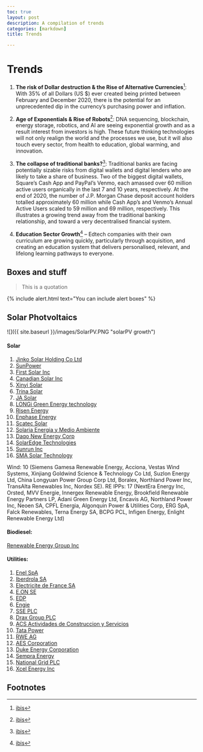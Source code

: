```yaml
---
toc: true
layout: post
description: A compilation of trends
categories: [markdown]
title: Trends 

---
```


# Trends


1. **The risk of Dollar destruction & the Rise of Alternative Currencies**[^1]: With 35% of all Dollars (US $) ever created being printed between February and December 2020, there is the potential for an unprecedented dip in the currency’s purchasing power and inflation.

2. **Age of Exponentials & Rise of Robots**[^1]: DNA sequencing, blockchain, energy storage, robotics, and AI are seeing exponential growth and as a result interest from investors is high. These future thinking technologies will not only realign the world and the processes we use, but it will also touch every sector, from health to education, global warming, and innovation. 

3. **The collapse of traditional banks?**[^1]: Traditional banks are facing potentially sizable risks from digital wallets and digital lenders who are likely to take a share of business. Two of the biggest digital wallets, Square’s Cash App and PayPal’s Venmo, each amassed over 60 million active users organically in the last 7 and 10 years, respectively.  At the end of 2020, the number of J.P. Morgan Chase deposit account holders totalled approximately 60 million while Cash App’s and Venmo’s Annual Active Users scaled to 59 million and 69 million, respectively. This illustrates a growing trend away from the traditional banking relationship, and toward a very decentralised financial system. 

4. **Education Sector Growth**[^1] – Edtech companies with their own curriculum are growing quickly, particularly through acquisition, and creating an education system that delivers personalised, relevant, and lifelong learning pathways to everyone. 



## Boxes and stuff

> This is a quotation

{% include alert.html text="You can include alert boxes" %}


## Solar Photvoltaics

![]({{ site.baseurl }}/images/SolarPV.PNG "solarPV growth")

#### Solar 
1. [Jinko Solar Holding Co Ltd](https://www.google.com/finance/quote/JKS:NYSE?window=MAX)
2. [SunPower](https://www.google.com/finance/quote/SPWR:NASDAQ?window=MAX)
3. [First Solar Inc](https://www.google.com/finance/quote/FSLR:NASDAQ?window=MAX)
4. [Canadian Solar Inc](https://www.google.com/finance/quote/CSIQ:NASDAQ?window=MAX)
5. [Xinyi Solar](https://www.google.com/finance/quote/0968:HKG?window=MAX)
6. [Trina Solar](https://www.google.com/finance/quote/688599:SHA?window=MAX)
7. [JA Solar](https://www.google.com/finance/quote/002459:SHE?window=MAX)
8. [LONGi Green Energy technology](https://www.google.com/finance/quote/601012:SHA?window=MAX)
9. [Risen Energy](https://www.google.com/finance/quote/300118:SHE?window=MAX)
10. [Enphase Energy](https://www.google.com/finance/quote/ENPH:NASDAQ?window=MAX)
11. [Scatec Solar](https://www.google.com/finance/quote/66T:FRA?window=MAX)
12. [Solaria Energia y Medio Ambiente](https://www.google.com/finance/quote/SLR:BME?window=MAX)
13. [Daqo New Energy Corp](https://www.google.com/finance/quote/DQ:NYSE?window=MAX)
14. [SolarEdge Technologies](https://www.google.com/finance/quote/SEDG:NASDAQ?window=MAX)
15. [Sunrun Inc](https://www.google.com/finance/quote/RUN:NASDAQ?window=MAX)
16. [SMA Solar Technology](https://www.google.com/finance/quote/S92:ETR?window=MAX)

Wind: 10 (Siemens Gamesa Renewable Energy, Acciona, Vestas Wind Systems, Xinjiang Goldwind Science & Technology
Co Ltd, Suzlon Energy Ltd, China Longyuan Power Group Corp Ltd, Boralex, Northland Power Inc, TransAlta Renewables
Inc, Nordex SE).
RE IPPs: 17 (NextEra Energy Inc, Orsted, MVV Energie, Innergex Renewable Energy, Brookfield Renewable Energy
Partners LP, Adani Green Energy Ltd, Encavis AG, Northland Power Inc, Neoen SA, CPFL Energia, Algonquin Power &
Utilities Corp, ERG SpA, Falck Renewables, Terna Energy SA, BCPG PCL, Infigen Energy, Enlight Renewable Energy Ltd)

#### Biodiesel: 
[Renewable Energy Group Inc](https://www.google.com/finance/quote/REGI:NASDAQ?window=MAX)

#### Utilities: 
1. [Enel SpA](https://www.google.com/finance/quote/ENEL:BIT?hl=en-GB&window=MAX)
2. [Iberdrola SA](https://www.google.com/finance/quote/IBE:BME?hl=en-GB&window=MAX)
3. [Electricite de France SA](https://www.google.com/finance/quote/EDF:EPA?hl=en-GB&window=MAX)
4. [E.ON SE](https://www.google.com/finance/quote/EOAN:ETR?hl=en-GB&window=MAX)
5. [EDP](https://www.google.com/finance/quote/EDP:ELI?hl=en-GB&window=MAX)
6. [Engie](https://www.google.com/finance/quote/ENGI:EPA?hl=en-GB&window=MAX)
7. [SSE PLC](https://www.google.com/finance/quote/SSE:LON?hl=en-GB&window=MAX)
8. [Drax Group PLC](https://www.google.com/finance/quote/DRX:LON?hl=en-GB&window=MAX)
9. [ACS Actividades de Construccion y Servicios](https://www.google.com/finance/quote/ACS:BME?hl=en-GB&window=MAX)
10. [Tata Power](https://www.google.com/finance/quote/TATAPOWER:NSE?hl=en-GB&window=MAX)
11. [RWE AG](https://www.google.com/finance/quote/RWE:ETR?hl=en-GB&window=MAX)
12. [AES Corporation](https://www.google.com/finance/quote/AES:NYSE?hl=en-GB&window=MAX)
13. [Duke Energy Corporation](https://www.google.com/finance/quote/DUK:NYSE?hl=en-GB&window=MAX)
14. [Sempra Energy](https://www.google.com/finance/quote/SRE:NYSE?hl=en-GB&window=MAX)
15. [National Grid PLC](https://www.google.com/finance/quote/NG:LON?hl=en-GB&window=MAX)
16. [Xcel Energy Inc](https://www.google.com/finance/quote/XEL:NASDAQ?hl=en-GB&window=MAX)

## Footnotes

[^1]: [ibis](https://ibsintelligence.com/ibsi-news/5-top-investment-trends-to-watch-out-for-in-2021/)
